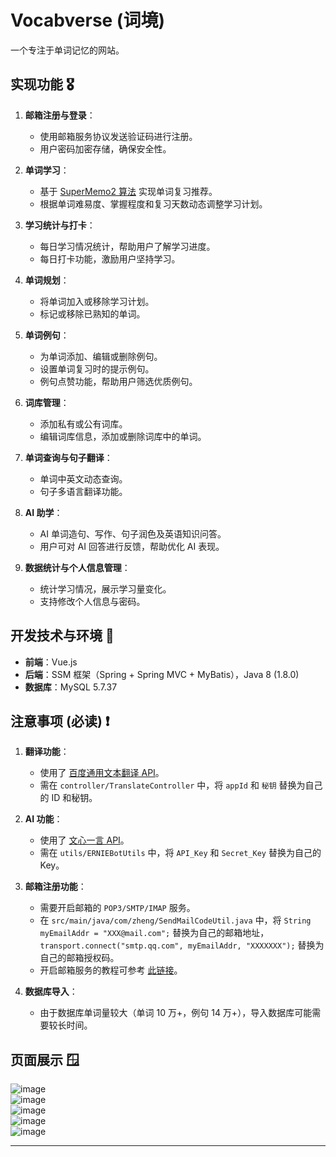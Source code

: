 # Vocabverse (词境)

一个专注于单词记忆的网站。

## 实现功能 🎖️

1. **邮箱注册与登录**：
   - 使用邮箱服务协议发送验证码进行注册。
   - 用户密码加密存储，确保安全性。

2. **单词学习**：
   - 基于 [SuperMemo2 算法](https://supermemo.guru/wiki/SuperMemo_1.0_for_DOS_(1987)#Algorithm_SM-2) 实现单词复习推荐。
   - 根据单词难易度、掌握程度和复习天数动态调整学习计划。

3. **学习统计与打卡**：
   - 每日学习情况统计，帮助用户了解学习进度。
   - 每日打卡功能，激励用户坚持学习。

4. **单词规划**：
   - 将单词加入或移除学习计划。
   - 标记或移除已熟知的单词。

5. **单词例句**：
   - 为单词添加、编辑或删除例句。
   - 设置单词复习时的提示例句。
   - 例句点赞功能，帮助用户筛选优质例句。

6. **词库管理**：
   - 添加私有或公有词库。
   - 编辑词库信息，添加或删除词库中的单词。

7. **单词查询与句子翻译**：
   - 单词中英文动态查询。
   - 句子多语言翻译功能。

8. **AI 助学**：
   - AI 单词造句、写作、句子润色及英语知识问答。
   - 用户可对 AI 回答进行反馈，帮助优化 AI 表现。

9. **数据统计与个人信息管理**：
   - 统计学习情况，展示学习量变化。
   - 支持修改个人信息与密码。

## 开发技术与环境 🔬

- **前端**：Vue.js
- **后端**：SSM 框架（Spring + Spring MVC + MyBatis），Java 8 (1.8.0)
- **数据库**：MySQL 5.7.37

## 注意事项 (必读) ❗

1. **翻译功能**：
   - 使用了 [百度通用文本翻译 API](https://api.fanyi.baidu.com/product/113)。
   - 需在 `controller/TranslateController` 中，将 `appId` 和 `秘钥` 替换为自己的 ID 和秘钥。

2. **AI 功能**：
   - 使用了 [文心一言 API](https://cloud.baidu.com/doc/WENXINWORKSHOP/s/clntwmv7t)。
   - 需在 `utils/ERNIEBotUtils` 中，将 `API_Key` 和 `Secret_Key` 替换为自己的 Key。

3. **邮箱注册功能**：
   - 需要开启邮箱的 `POP3/SMTP/IMAP` 服务。
   - 在 `src/main/java/com/zheng/SendMailCodeUtil.java` 中，将 `String myEmailAddr = "XXX@mail.com";` 替换为自己的邮箱地址，`transport.connect("smtp.qq.com", myEmailAddr, "XXXXXXX");` 替换为自己的邮箱授权码。
   - 开启邮箱服务的教程可参考 [此链接](https://blog.csdn.net/qq_42263280/article/details/129584017)。

4. **数据库导入**：
   - 由于数据库单词量较大（单词 10 万+，例句 14 万+），导入数据库可能需要较长时间。

## 页面展示 🪟

![image](https://github.com/zhenghaoyang24/vocabverse/assets/95458562/81fb1141-2e53-4b82-9d8b-3ab0ddb9f2b2)  
![image](https://github.com/zhenghaoyang24/vocabverse/assets/95458562/2d207acb-e87f-4b81-9c48-6f03548e61bc)  
![image](https://github.com/zhenghaoyang24/vocabverse/assets/95458562/03ee35ce-6af5-4545-aaac-037b8ee2c52e)  
![image](https://github.com/zhenghaoyang24/vocabverse/assets/95458562/19601848-e5b4-4e64-afaa-610c61027e9b)  
![image](https://github.com/zhenghaoyang24/vocabverse/assets/95458562/9aea1d67-1fd6-488a-8f00-07b1ebd2c594)  

---

